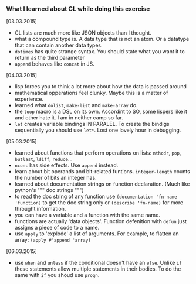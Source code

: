 ### What I learned about CL while doing this exercise

[03.03.2015]

- CL lists are much more like JSON objects than I thought.
- what a compound type is. A data type that is not an atom. Or a
  datatype that can contain another data types.
- `dotimes` has quite strange syntax. You should state what you want it
  to return as the third parameter
- `append` behaves like `concat` in JS.

[04.03.2015]

- lisp forces you to think a lot more about how the data is passed
  around
- mathematical opperations feel clunky. Maybe this is a matter of
  experience.
- learned what `dolist`, `make-list` and `make-array` do.
- the `loop` macro is a DSL on its own. Accordint to SO, some lispers
  like it and other hate it. I am in neither camp so far.
- `let` creates variable bindings IN PARALEL. To create the
  bindigs sequentially you should use `let*`. Lost one lovely hour in debugging.

[05.03.2015]

- learned about functions that perform operations on lists: `nthcdr`, `pop`, `butlast`, `ldiff`, `reduce`...
- `nconc` has side effects. Use `append` instead.
- learn about bit operands and bit-related funtions. `integer-length` counts the number of bits an
  integer has.
- learned about documentation strings on function declaration. (Much like python's """ doc
strings """)
- to read the doc string of any function use `(documentation 'fn-name 'function)` to get the doc string only or `(describe 'fn-name)` for more throught information.
- you can have a variable and a function with the same name.
- functions are actually 'data objects'. Function defenition with
  `defun` just assigns a piece of code to a name.
- use `apply` to 'explode' a list of arguments. For example, to
  flatten an array: `(apply #'append 'array)`

[06.03.2015]

- use `when` and `unless` if the conditional doesn't have an
  `else`. Unlike `if` these statements allow multiple
statements in their bodies. To do the same with `if` you shoud use
`progn`.
